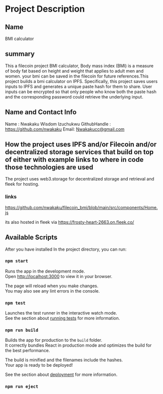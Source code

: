 # Project Description

## Name
BMI calculator

## summary

This a filecoin project BMI calculator,
Body mass index (BMI) is a measure of body fat based on height and weight that applies to adult men and women.
your bmi can be saved in the filecoin for future references.This project builds a bmi calculator on IPFS. Specifically, this project saves users inputs to IPFS and generates a unique paste hash for them to share. User inputs can be encrypted so that only people who know both the paste hash and the corresponding password could retrieve the underlying input.

## Name and Contact Info
Name : Nwakaku Wisdom Izuchukwu
GithubHandle : https://github.com/nwakaku
Email: Nwakakucc@gmail.com


## How the project uses IPFS and/or Filecoin and/or decentralized storage services that build on top of either with example links to where in code those technologies are used

The project uses web3.storage for decentralized storage and retrieval and fleek for hosting.

### links
https://github.com/nwakaku/filecoin_bmi/blob/main/src/components/Home.js

its also hosted in fleek via
https://frosty-heart-2663.on.fleek.co/

## Available Scripts

After you have installed 
In the project directory, you can run:

### `npm start`

Runs the app in the development mode.\
Open [http://localhost:3000](http://localhost:3000) to view it in your browser.

The page will reload when you make changes.\
You may also see any lint errors in the console.

### `npm test`

Launches the test runner in the interactive watch mode.\
See the section about [running tests](https://facebook.github.io/create-react-app/docs/running-tests) for more information.

### `npm run build`

Builds the app for production to the `build` folder.\
It correctly bundles React in production mode and optimizes the build for the best performance.

The build is minified and the filenames include the hashes.\
Your app is ready to be deployed!

See the section about [deployment](https://facebook.github.io/create-react-app/docs/deployment) for more information.

### `npm run eject`


